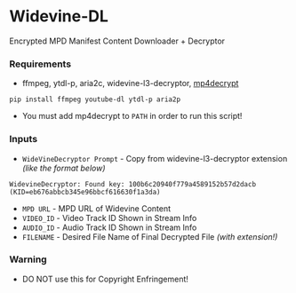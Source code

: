 # Widevine-DL
Encrypted MPD Manifest Content Downloader + Decryptor<br>

### Requirements

- ffmpeg, ytdl-p, aria2c, widevine-l3-decryptor, [mp4decrypt](https://www.bento4.com/downloads/)

```
pip install ffmpeg youtube-dl ytdl-p aria2p
```
- You must add mp4decrypt to `PATH` in order to run this script!

### Inputs
- `WideVineDecryptor Prompt` - Copy from widevine-l3-decryptor extension *(like the format below)*
```
WidevineDecryptor: Found key: 100b6c20940f779a4589152b57d2dacb (KID=eb676abbcb345e96bbcf616630f1a3da)
```
- `MPD URL` - MPD URL of Widevine Content
- `VIDEO_ID` - Video Track ID Shown in Stream Info 
- `AUDIO_ID` - Audio Track ID Shown in Stream Info 
- `FILENAME` - Desired File Name of Final Decrypted File *(with extension!)*

### Warning
- DO NOT use this for Copyright Enfringement!
